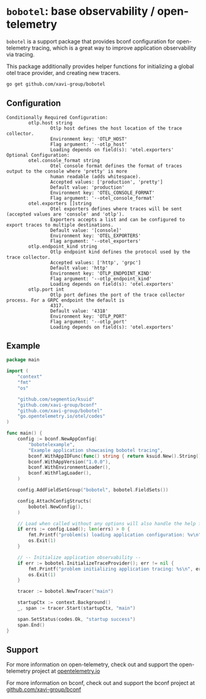 # `bobotel`: base observability / open-telemetry

`bobotel` is a support package that provides bconf configuration for open-telemetry tracing, which is a great way to
improve application observability via tracing.

This package additionally provides helper functions for initializing a global otel trace provider, and creating new
tracers.

```sh
go get github.com/xavi-group/bobotel
```

## Configuration

```
Conditionally Required Configuration:
        otlp.host string
                Otlp host defines the host location of the trace collector.
                Environment key: 'OTLP_HOST'
                Flag argument: '--otlp_host'
                Loading depends on field(s): 'otel.exporters'
Optional Configuration:
        otel.console_format string
                Otel console format defines the format of traces output to the console where 'pretty' is more 
                human readable (adds whitespace). 
                Accepted values: ['production', 'pretty']
                Default value: 'production'
                Environment key: 'OTEL_CONSOLE_FORMAT'
                Flag argument: '--otel_console_format'
        otel.exporters []string
                Otel exporters defines where traces will be sent (accepted values are 'console' and 'otlp'). 
                Exporters accepts a list and can be configured to export traces to multiple destinations. 
                Default value: '[console]'
                Environment key: 'OTEL_EXPORTERS'
                Flag argument: '--otel_exporters'
        otlp.endpoint_kind string
                Otlp endpoint kind defines the protocol used by the trace collector.
                Accepted values: ['http', 'grpc']
                Default value: 'http'
                Environment key: 'OTLP_ENDPOINT_KIND'
                Flag argument: '--otlp_endpoint_kind'
                Loading depends on field(s): 'otel.exporters'
        otlp.port int
                Otlp port defines the port of the trace collector process. For a GRPC endpoint the default is 
                4317. 
                Default value: '4318'
                Environment key: 'OTLP_PORT'
                Flag argument: '--otlp_port'
                Loading depends on field(s): 'otel.exporters'
```

## Example

```go
package main

import (
	"context"
	"fmt"
	"os"

	"github.com/segmentio/ksuid"
	"github.com/xavi-group/bconf"
	"github.com/xavi-group/bobotel"
	"go.opentelemetry.io/otel/codes"
)

func main() {
	config := bconf.NewAppConfig(
		"bobotelexample",
		"Example application showcasing bobotel tracing",
		bconf.WithAppIDFunc(func() string { return ksuid.New().String() }),
		bconf.WithAppVersion("1.0.0"),
		bconf.WithEnvironmentLoader(),
		bconf.WithFlagLoader(),
	)

	config.AddFieldSetGroup("bobotel", bobotel.FieldSets())

	config.AttachConfigStructs(
		bobotel.NewConfig(),
	)

	// Load when called without any options will also handle the help flag (--help or -h)
	if errs := config.Load(); len(errs) > 0 {
		fmt.Printf("problem(s) loading application configuration: %v\n", errs)
		os.Exit(1)
	}

	// -- Initialize application observability --
	if err := bobotel.InitializeTraceProvider(); err != nil {
		fmt.Printf("problem initializing application tracing: %s\n", err)
		os.Exit(1)
	}

	tracer := bobotel.NewTracer("main")

	startupCtx := context.Background()
	_, span := tracer.Start(startupCtx, "main")

	span.SetStatus(codes.Ok, "startup success")
	span.End()
}
```

## Support

For more information on open-telemetry, check out and support the open-telemetry project at
[opentelemetry.io](https://opentelemetry.io/)

For more information on bconf, check out and support the bconf project at
[github.com/xavi-group/bconf](https://github.com/xavi-group/bconf)
